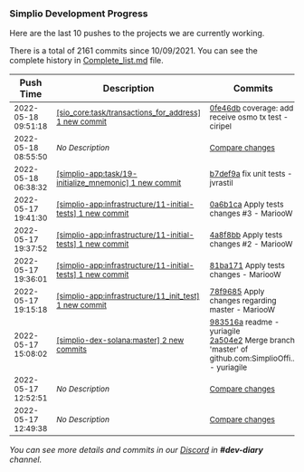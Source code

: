
### Simplio Development Progress

Here are the last 10 pushes to the projects we are currently working.

There is a total of 2161 commits since 10/09/2021. You can see the complete history in
 [Complete_list.md](Complete_list.md) file.

| Push Time | Description | Commits |
| --- | --- | --- |
| <sub>2022-05-18 09:51:18</sub> | <sub>[[sio_core:task/transactions\_for\_address] 1 new commit](https://github.com/SimplioOfficial/sio_core/commit/0fe46db9230188a1742b261a523b72432259c934)</sub> | <sub>[0fe46db](https://github.com/SimplioOfficial/sio_core/commit/0fe46db9230188a1742b261a523b72432259c934) coverage: add receive osmo tx test - ciripel</sub> |
| <sub>2022-05-18 08:55:50</sub> | <sub>_No Description_</sub> | <sub>[Compare changes](https://github.com/SimplioOfficial/simplio-app/compare/b7def9aacf19...99bf3d438fe0)</sub> |
| <sub>2022-05-18 06:38:32</sub> | <sub>[[simplio-app:task/19\-initialize\_mnemonic] 1 new commit](https://github.com/SimplioOfficial/simplio-app/commit/b7def9aacf19686b52407d9062cb065d938ea248)</sub> | <sub>[b7def9a](https://github.com/SimplioOfficial/simplio-app/commit/b7def9aacf19686b52407d9062cb065d938ea248) fix unit tests - jvrastil</sub> |
| <sub>2022-05-17 19:41:30</sub> | <sub>[[simplio-app:infrastructure/11\-initial\-tests] 1 new commit](https://github.com/SimplioOfficial/simplio-app/commit/0a6b1ca23f60cddce37df5bb7948c35314a1700a)</sub> | <sub>[0a6b1ca](https://github.com/SimplioOfficial/simplio-app/commit/0a6b1ca23f60cddce37df5bb7948c35314a1700a) Apply tests changes #3 - MariooW</sub> |
| <sub>2022-05-17 19:37:52</sub> | <sub>[[simplio-app:infrastructure/11\-initial\-tests] 1 new commit](https://github.com/SimplioOfficial/simplio-app/commit/4a8f8bb79b3fd7415c1485dd5c0fdff7b2d5f0dc)</sub> | <sub>[4a8f8bb](https://github.com/SimplioOfficial/simplio-app/commit/4a8f8bb79b3fd7415c1485dd5c0fdff7b2d5f0dc) Apply tests changes #2 - MariooW</sub> |
| <sub>2022-05-17 19:36:01</sub> | <sub>[[simplio-app:infrastructure/11\-initial\-tests] 1 new commit](https://github.com/SimplioOfficial/simplio-app/commit/81ba171dfec564f08cca09c0331738b1dc43059c)</sub> | <sub>[81ba171](https://github.com/SimplioOfficial/simplio-app/commit/81ba171dfec564f08cca09c0331738b1dc43059c) Apply tests changes - MariooW</sub> |
| <sub>2022-05-17 19:15:18</sub> | <sub>[[simplio-app:infrastructure/11\_init\_test] 1 new commit](https://github.com/SimplioOfficial/simplio-app/commit/78f9685716d586f7d3faf3f3f6bcef6c86c0d5c5)</sub> | <sub>[78f9685](https://github.com/SimplioOfficial/simplio-app/commit/78f9685716d586f7d3faf3f3f6bcef6c86c0d5c5) Apply changes regarding master - MariooW</sub> |
| <sub>2022-05-17 15:08:02</sub> | <sub>[[simplio-dex-solana:master] 2 new commits](https://github.com/SimplioOfficial/simplio-dex-solana/compare/a7577334c48b...2a504e2ecd77)</sub> | <sub>[983516a](https://github.com/SimplioOfficial/simplio-dex-solana/commit/983516a77ea9e9818fab2783e7605b1ad517fd04) readme - yuriagile<br>[2a504e2](https://github.com/SimplioOfficial/simplio-dex-solana/commit/2a504e2ecd777f4529099cf4ac8c4635329efb4c) Merge branch 'master' of github.com:SimplioOffi... - yuriagile</sub> |
| <sub>2022-05-17 12:52:51</sub> | <sub>_No Description_</sub> | <sub>[Compare changes](https://github.com/SimplioOfficial/simplio-app/compare/d80edc2ac899...0fb8de26238e)</sub> |
| <sub>2022-05-17 12:49:38</sub> | <sub>_No Description_</sub> | <sub>[Compare changes](https://github.com/SimplioOfficial/simplio-app/compare/85a11b762fc4...d80edc2ac899)</sub> |

_You can see more details and commits in our [Discord](https://discord.gg/aKhjuwZmdP) in **#dev-diary** channel._
